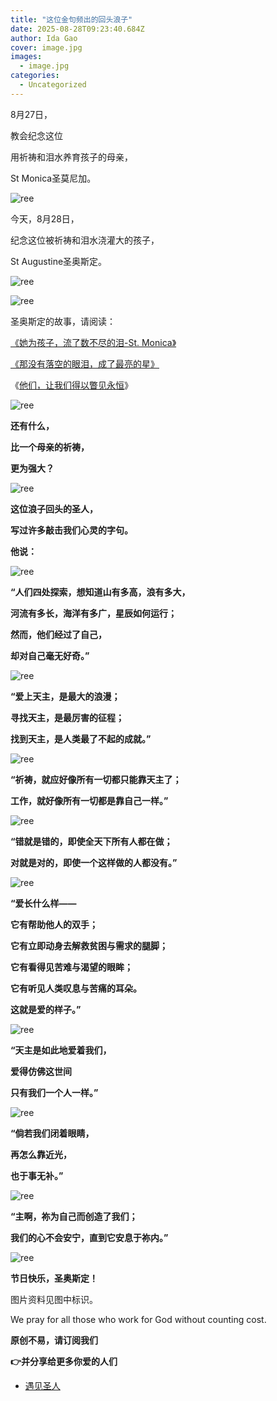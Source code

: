 ```yaml
---
title: "这位金句频出的回头浪子"
date: 2025-08-28T09:23:40.684Z
author: Ida Gao
cover: image.jpg
images:
  - image.jpg
categories:
  - Uncategorized
---
```


8月27日，

<!--more-->

教会纪念这位

用祈祷和泪水养育孩子的母亲，

St Monica圣莫尼加。

![ree](https://static.wixstatic.com/media/ec8b63_a8b64290bbb04091b436fe2ea3903ad3~mv2.jpg)

今天，8月28日，

纪念这位被祈祷和泪水浇灌大的孩子，

St Augustine圣奥斯定。

![ree](https://static.wixstatic.com/media/ec8b63_7af042d8af5841849b380462602ed2d6~mv2.jpg)

![ree](https://static.wixstatic.com/media/ec8b63_324c22da7b9148219389a47324d05ea5~mv2.jpg)

圣奥斯定的故事，请阅读：

[《她为孩子，流了数不尽的泪-St. Monica》](https://www.urloveinme.com/post/st-monica)

[《那没有落空的眼泪，成了最亮的星》](https://www.urloveinme.com/post/st-augustine)

《[他们，让我们得以瞥见永恒](http://mp.weixin.qq.com/s?__biz=MzIzNjU0NDI1MA==&mid=2247489331&idx=2&sn=e69b434dfd3dd1364522c0ccfe3e2d26&chksm=e8d71ea6dfa097b0fb9b3065ef172616b1d16eb505482b5bac8675d978cb50856c2c577e4c5c&scene=21#wechat_redirect)》

![ree](https://static.wixstatic.com/media/ec8b63_d78e61ef92b64abf88a7038db835d60c~mv2.jpg)

**还有什么，**

**比一个母亲的祈祷，**

**更为强大？**

![ree](https://static.wixstatic.com/media/ec8b63_065e45719ecb4c9ea31e1e2bdf83064c~mv2.jpg)

**这位浪子回头的圣人，**

**写过许多敲击我们心灵的字句。**

**他说：**

![ree](https://static.wixstatic.com/media/ec8b63_e638e91d91f34a4993c59a0ddbd51bd9~mv2.jpg)

**“人们四处探索，想知道山有多高，浪有多大，**

**河流有多长，海洋有多广，星辰如何运行；**

**然而，他们经过了自己，**

**却对自己毫无好奇。”**

![ree](https://static.wixstatic.com/media/ec8b63_cd7278f69b5d4a50a490362c570570cd~mv2.jpg)

**“爱上天主，是最大的浪漫；**

**寻找天主，是最厉害的征程；**

**找到天主，是人类最了不起的成就。”**

![ree](https://static.wixstatic.com/media/ec8b63_38268138ce9c4ea5b313d75a8cbd56c6~mv2.jpg)

**“祈祷，就应好像所有一切都只能靠天主了；**

**工作，就好像所有一切都是靠自己一样。”**

![ree](https://static.wixstatic.com/media/ec8b63_cfcc9a8979c3478aabad277d10132278~mv2.jpg)

**“错就是错的，即使全天下所有人都在做；**

**对就是对的，即使一个这样做的人都没有。”**

![ree](https://static.wixstatic.com/media/ec8b63_ad1e04f74b634e488cc4af008fb60063~mv2.jpg)

**“爱长什么样——**

**它有帮助他人的双手；**

**它有立即动身去解救贫困与需求的腿脚；**

**它有看得见苦难与渴望的眼眸；**

**它有听见人类叹息与苦痛的耳朵。**

**这就是爱的样子。”**

![ree](https://static.wixstatic.com/media/ec8b63_ca87b1fc892342ed808c4074d78e93e0~mv2.jpg)

**“天主是如此地爱着我们，**

**爱得仿佛这世间**

**只有我们一个人一样。”**

![ree](https://static.wixstatic.com/media/ec8b63_c2553f49ae6943ceaa21e649361d4e2d~mv2.jpg)

**“倘若我们闭着眼睛，**

**再怎么靠近光，**

**也于事无补。”**

![ree](https://static.wixstatic.com/media/ec8b63_846fb0f5e3e14080a70940d52d40c09c~mv2.jpg)

**“主啊，祢为自己而创造了我们；**

**我们的心不会安宁，直到它安息于祢内。”**

![ree](https://static.wixstatic.com/media/ec8b63_016e035f3b51405596ea673c322a83fd~mv2.jpg)

**节日快乐，圣奥斯定！**

  

图片资料见图中标识。

We pray for all those who work for God without counting cost.

**原创不易，请订阅我们**

**👉并分享给更多你爱的人们**

*   [遇见圣人](https://www.urloveinme.com/首頁/categories/遇见圣人)
